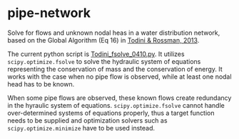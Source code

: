 # pipe-network

Solve for flows and unknown nodal heas in a water distribution network, based on the Global Algorithm (Eq 16) in [Todini & Rossman, 2013](Todini_2013.pdf).   

The current python script is [Todini_fsolve_0410.py](Todini_fsolve_0410.py). It utilizes `scipy.optimize.fsolve` to solve the hydraulic system of equations representing the conservation of mass and the conservation of energy. It works with the case when no pipe flow is observed, while at least one nodal head has to be known.   

When some pipe flows are observed, these known flows create redundancy in the hyraulic system of equations. `scipy.optimize.fsolve` cannot handle over-determined systems of equations properly, thus a target function needs to be supplied and optimization solvers such as `scipy.optimize.minimize` have to be used instead.
